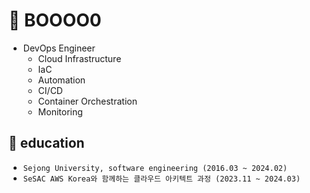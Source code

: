 # 👋 BOOOO0 

- DevOps Engineer
  - Cloud Infrastructure
  - IaC
  - Automation
  - CI/CD
  - Container Orchestration
  - Monitoring

📖 education
---
- `Sejong University, software engineering (2016.03 ~ 2024.02)`
- `SeSAC AWS Korea와 함께하는 클라우드 아키텍트 과정 (2023.11 ~ 2024.03)`




